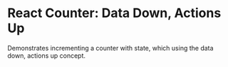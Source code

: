 # React Counter: Data Down, Actions Up

Demonstrates incrementing a counter with state, which using the data down, actions up concept.
